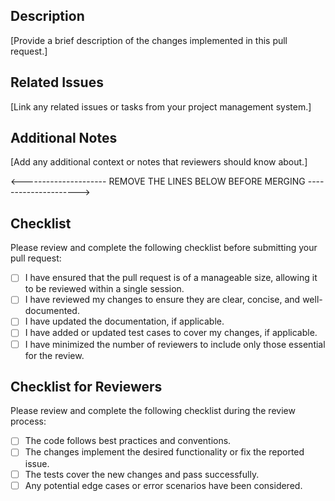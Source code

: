 ## Description
[Provide a brief description of the changes implemented in this pull request.]

## Related Issues
[Link any related issues or tasks from your project management system.]

## Additional Notes
[Add any additional context or notes that reviewers should know about.]

<--------------------- REMOVE THE LINES BELOW BEFORE MERGING --------------------->

## Checklist
Please review and complete the following checklist before submitting your pull request:

- [ ] I have ensured that the pull request is of a manageable size, allowing it to be reviewed within a single session.
- [ ] I have reviewed my changes to ensure they are clear, concise, and well-documented.
- [ ] I have updated the documentation, if applicable.
- [ ] I have added or updated test cases to cover my changes, if applicable.
- [ ] I have minimized the number of reviewers to include only those essential for the review.

## Checklist for Reviewers
Please review and complete the following checklist during the review process:

- [ ] The code follows best practices and conventions.
- [ ] The changes implement the desired functionality or fix the reported issue.
- [ ] The tests cover the new changes and pass successfully.
- [ ] Any potential edge cases or error scenarios have been considered.
